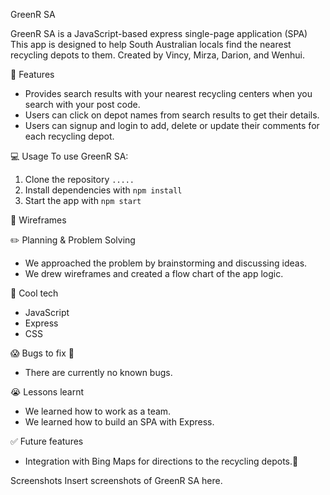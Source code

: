 GreenR SA

GreenR SA is a JavaScript-based express single-page application (SPA) This app is designed to help South Australian locals find the nearest recycling depots to them. Created by Vincy, Mirza, Darion, and Wenhui. 

🚀 Features
- Provides search results with your nearest recycling centers when you search with your post code.
- Users can click on depot names from search results to get their details.
- Users can signup and login to add, delete or update their comments for each recycling depot.

💻 Usage
To use GreenR SA:
1. Clone the repository `.....`
2. Install dependencies with `npm install`
3. Start the app with `npm start`

📄 Wireframes


✏️ Planning & Problem Solving
- We approached the problem by brainstorming and discussing ideas.
- We drew wireframes and created a flow chart of the app logic.

🚀 Cool tech
- JavaScript
- Express
- CSS


😱 Bugs to fix 💩
- There are currently no known bugs.

😭 Lessons learnt
- We learned how to work as a team.
- We learned how to build an SPA with Express.

✅ Future features
- Integration with Bing Maps for directions to the recycling depots.📄 


Screenshots
Insert screenshots of GreenR SA here.


